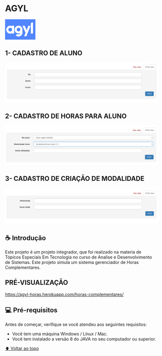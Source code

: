 
# AGYL
<img src="./img/logo.png" alt="logo" style="width: 100px ;">


## 1- CADASTRO DE ALUNO
<img src="./img/aluno.png" alt="menu">

## 2- CADASTRO DE HORAS PARA ALUNO
<img src="./img/horas.png" alt="menu">

## 3- CADASTRO DE CRIAÇÃO DE MODALIDADE
<img src="./img/modalidade.png" alt="menu">

## ☕ Introdução

Este projeto é um projeto integrador, que foi realizado na materia de Tópicos Especiais Em Tecnologia no curso de Analise e Desenvolvimento de Sistemas. 
Este projeto simula um sistema gerenciador de Horas Complementares.

## PRÉ-VISUALIZAÇÃO 
  https://agyl-horas.herokuapp.com/horas-complementares/

## 💻 Pré-requisitos

Antes de começar, verifique se você atendeu aos seguintes requisitos:

* Você tem uma máquina Windows / Linux / Mac.
* Você tem instalado a versão 8 do JAVA no seu computador ou superior.

[⬆ Voltar ao topo](#AGYL)<br>


